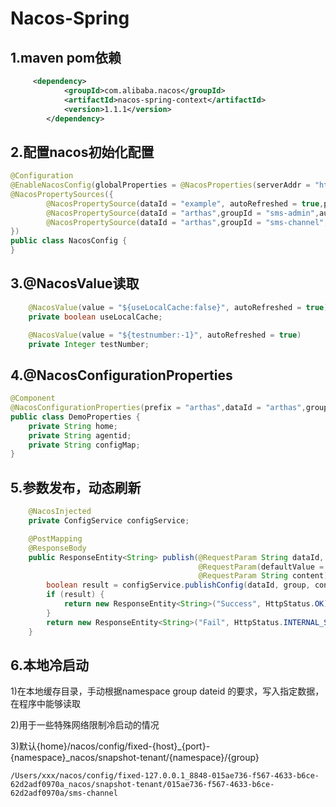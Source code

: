 # Nacos-Spring
## 1.maven pom依赖
```xml
     <dependency>
            <groupId>com.alibaba.nacos</groupId>
            <artifactId>nacos-spring-context</artifactId>
            <version>1.1.1</version>
        </dependency>
```
## 2.配置nacos初始化配置

```java
@Configuration
@EnableNacosConfig(globalProperties = @NacosProperties(serverAddr = "http://127.0.0.1:8848", username="nacos",password = "nacos"))
@NacosPropertySources({
        @NacosPropertySource(dataId = "example", autoRefreshed = true,properties =@NacosProperties(namespace = "") ),
        @NacosPropertySource(dataId = "arthas",groupId = "sms-admin",autoRefreshed = true,properties =@NacosProperties(namespace = "015ae736-f567-4633-b6ce-62d2adf0970a") ),
        @NacosPropertySource(dataId = "arthas",groupId = "sms-channel",autoRefreshed = true,properties =@NacosProperties(namespace = "f114336d-d549-44bc-bd57-4f41ba5a8347") )
})
public class NacosConfig {
}

```
## 3.@NacosValue读取

```java
    @NacosValue(value = "${useLocalCache:false}", autoRefreshed = true)
    private boolean useLocalCache;

    @NacosValue(value = "${testnumber:-1}", autoRefreshed = true)
    private Integer testNumber;
```
## 4.@NacosConfigurationProperties

```java
@Component
@NacosConfigurationProperties(prefix = "arthas",dataId = "arthas",groupId = "sms-admin",autoRefreshed = true,properties =@NacosProperties(namespace = "015ae736-f567-4633-b6ce-62d2adf0970a"),type = ConfigType.PROPERTIES)
public class DemoProperties {
    private String home;
    private String agentid;
    private String configMap;
}
```

## 5.参数发布，动态刷新
   
```java
    @NacosInjected
    private ConfigService configService;

    @PostMapping                        
    @ResponseBody
    public ResponseEntity<String> publish(@RequestParam String dataId,
                                          @RequestParam(defaultValue = "DEFAULT_GROUP") String group,
                                          @RequestParam String content) throws NacosException {
        boolean result = configService.publishConfig(dataId, group, content);
        if (result) {
            return new ResponseEntity<String>("Success", HttpStatus.OK);
        }
        return new ResponseEntity<String>("Fail", HttpStatus.INTERNAL_SERVER_ERROR);
    }

```
## 6.本地冷启动
   
1)在本地缓存目录，手动根据namespace group dateid 的要求，写入指定数据，在程序中能够读取

2)用于一些特殊网络限制冷启动的情况
                                                                                  
3)默认{home}/nacos/config/fixed-{host}_{port}-{namespace}_nacos/snapshot-tenant/{namespace}/{group}
 ```text
/Users/xxx/nacos/config/fixed-127.0.0.1_8848-015ae736-f567-4633-b6ce-62d2adf0970a_nacos/snapshot-tenant/015ae736-f567-4633-b6ce-62d2adf0970a/sms-channel
```

